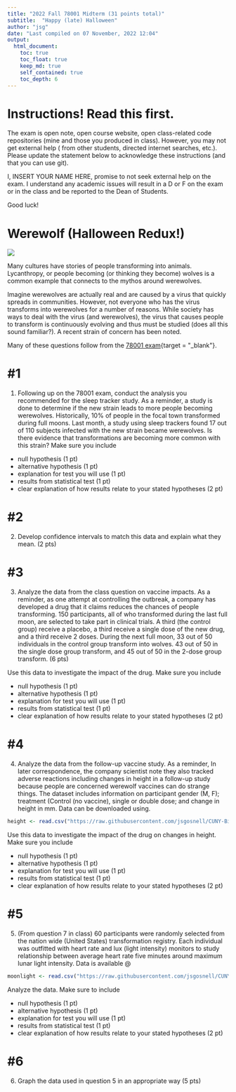 ```yaml
---
title: "2022 Fall 78001 Midterm (31 points total)"
subtitle:  "Happy (late) Halloween"
author: "jsg"
date: "Last compiled on 07 November, 2022 12:04"
output:
  html_document:
    toc: true
    toc_float: true
    keep_md: true
    self_contained: true
    toc_depth: 6
---
```


# Instructions! Read this first.

The exam is open note, open course website, open class-related code repositories 
(mine and those you produced in class). However, you may not get external help (
from other students, directed internet searches, etc.).  Please update the statement
below to acknowledge these instructions (and that you can use git).

I, INSERT YOUR NAME HERE, promise to not seek external help on the exam. I 
understand any academic issues will result in a D or F on the exam or in the class
and be reported to the Dean of Students. 

Good luck!

# Werewolf (Halloween Redux!) 

![](https://2.bp.blogspot.com/-huSpt_sT7HI/WAmTUUV9GAI/AAAAAAAAZgQ/hWJ8TZx5MGAPuK5MFuRFEWdrAdMib4uqwCEw/s320/IMG_2931.JPG)

Many cultures have stories of people transforming into animals. Lycanthropy, or 
people becoming (or thinking they become) wolves is a common example that connects 
to the mythos around werewolves.

Imagine werewolves are actually real and are caused by a virus that quickly spreads 
in communities. However, not everyone who has the virus transforms into werewolves
for a number of reasons.  While society has ways to deal with the virus (and werewolves),
the virus that causes people to transform is continuously evolving and thus must
be studied (does all this sound familiar?). A recent strain of concern has been noted.  

Many of these questions follow from the [78001 exam](https://docs.google.com/document/d/154CLTdYMcluSzlovlcPg-9Z-_Zt6xjDsUJqICBdqAao/edit?usp=sharing){target = "_blank"}.

# #1

1. Following up on the 78001 exam, conduct the analysis you recommended for the 
sleep tracker study.  As a reminder, 
a study is done to determine if the new strain leads to more people becoming 
werewolves. Historically,
10% of people in the focal town transformed during full moons. Last month, a study 
using sleep trackers found 17 out of 110 subjects infected with the new strain
became werewolves.  Is there 
evidence that transformations are becoming more common with this strain?  Make 
sure you include

* null hypothesis (1 pt)
* alternative hypothesis (1 pt)
* explanation for test you will use (1 pt)
* results from statistical test (1 pt)
* clear explanation of how results relate to your stated hypotheses (2 pt)

# #2

2. Develop confidence intervals to match this data and explain what they mean. (2 pts) 


# #3

3.  Analyze the data from the class question on vaccine impacts. As a reminder,
as one attempt at controlling the outbreak, a company has developed a drug
that it claims reduces the chances of people transforming.  150 participants, all
of who transformed during the last full moon, are selected to take part in clinical 
trials.  A third (the control group) receive a  placebo, a third receive a single 
dose of the new drug, and a third receive 2 doses.  During the next full moon, 33 out of 50 individuals in the control
group transform into wolves.  43 out of 50 in the single dose group transform, and 
45 out of 50 in the 2-dose group transform. (6 pts) 

Use this data
to investigate the impact of the drug. Make sure you include

* null hypothesis (1 pt)
* alternative hypothesis (1 pt)
* explanation for test you will use (1 pt)
* results from statistical test (1 pt)
* clear explanation of how results relate to your stated hypotheses (2 pt)

# #4

4. Analyze the data from the follow-up vaccine study. As a reminder,
In later correspondence, the company scientist note they also tracked adverse 
reactions including changes in height in a follow-up study because people are 
concerned werewolf vaccines can do strange things.  The dataset includes information
on participant gender (M, F); treatment (Control (no vaccine), single or double 
dose; and change in height in mm. Data can be downloaded using.


```r
height <- read.csv("https://raw.githubusercontent.com/jsgosnell/CUNY-BioStats/master/datasets/vaccine_height.csv", stringsAsFactors = T)
```

Use this data
to investigate the impact of the drug on changes in height. Make sure you include

* null hypothesis (1 pt)
* alternative hypothesis (1 pt)
* explanation for test you will use (1 pt)
* results from statistical test (1 pt)
* clear explanation of how results relate to your stated hypotheses (2 pt)

# #5

5. (From question 7 in class) 60 participants were randomly selected from 
the nation wide (United States)
transformation registry.  Each individual was outfitted with heart rate and lux
(light intensity) monitors to study relationship between average heart rate five
minutes around maximum lunar light intensity. Data is available @ 


```r
moonlight <- read.csv("https://raw.githubusercontent.com/jsgosnell/CUNY-BioStats/master/datasets/moonlight.csv", stringsAsFactors = T)
```


Analyze the data. Make sure to include

* null hypothesis (1 pt)
* alternative hypothesis (1 pt)
* explanation for test you will use (1 pt)
* results from statistical test (1 pt)
* clear explanation of how results relate to your stated hypotheses (2 pt)

# #6

6. Graph the data used in question 5 in an appropriate way (5 pts)




